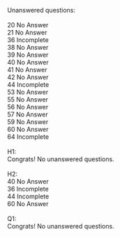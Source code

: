 Unanswered questions:<br /><br />20 No Answer<br />21 No Answer<br />36 Incomplete<br />38 No Answer<br />39 No Answer<br />40 No Answer<br />41 No Answer<br />42 No Answer<br />44 Incomplete<br />53 No Answer<br />55 No Answer<br />56 No Answer<br />57 No Answer<br />59 No Answer<br />60 No Answer<br />64 Incomplete<br /><br />H1:<br />Congrats! No unanswered questions.<br /><br />H2:<br />40 No Answer<br />36 Incomplete<br />44 Incomplete<br />60 No Answer<br /><br />Q1:<br />Congrats! No unanswered questions.<br /><br />